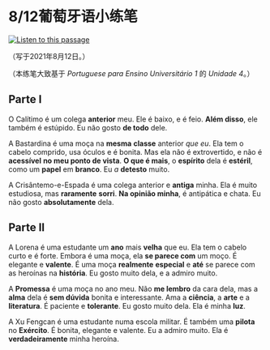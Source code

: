 # 8/12葡萄牙语小练笔

[![Listen to this passage](https://img.shields.io/badge/Audio%20version-Click%20here-blue)](https://example.com/)

（写于2021年8月12日。）

（本练笔大致基于 _Portuguese para Ensino Universitário 1_ 的 _Unidade 4_。）

## Parte I

O Calítimo é um colega **anterior** meu. Ele é baixo, e é feio. **Além disso**, ele também é estúpido. Eu não gosto **de todo** dele.

A Bastardina é uma moça na **mesma** **classe** anterior *que eu*. Ela tem o cabelo comprido, usa óculos e é bonita. Mas ela não é extrovertido, e não é **acessível** **no meu ponto de vista**.
**O que é mais**, o **espírito** dela é **estéril**, como um **papel** em **branco**. Eu *a* **detesto** muito.

A Crisântemo-e-Espada é uma colega anterior e **antiga** minha. Ela é muito estudiosa, mas **raramente** **sorri**. **Na opinião minha**, é antipática e chata. Eu não gosto **absolutamente** dela.

## Parte II

A Lorena é uma estudante um **ano** mais **velha** que eu. Ela tem o cabelo curto e é forte. Embora é uma moça, ela **se parece com** um moço. É elegante e **valente**. É uma moça **realmente** **especial** e **até** se parece com as heroínas na **história**. 
Eu gosto muito dela, e a admiro muito.

A **Promessa** é uma moça no ano meu. Não **me lembro** da cara dela, mas a **alma** dela é **sem dúvida** bonita e interessante. Ama a **ciência**, a **arte** e a **literatura**.
É paciente e **tolerante**. Eu gosto muito dela. Ela é minha **luz**.

A Xu Fengcan é uma estudante numa escola militar. É também uma **pilota** no **Exército**. É bonita, elegante e valente. Eu a admiro muito. Ela é **verdadeiramente** minha heroína.
